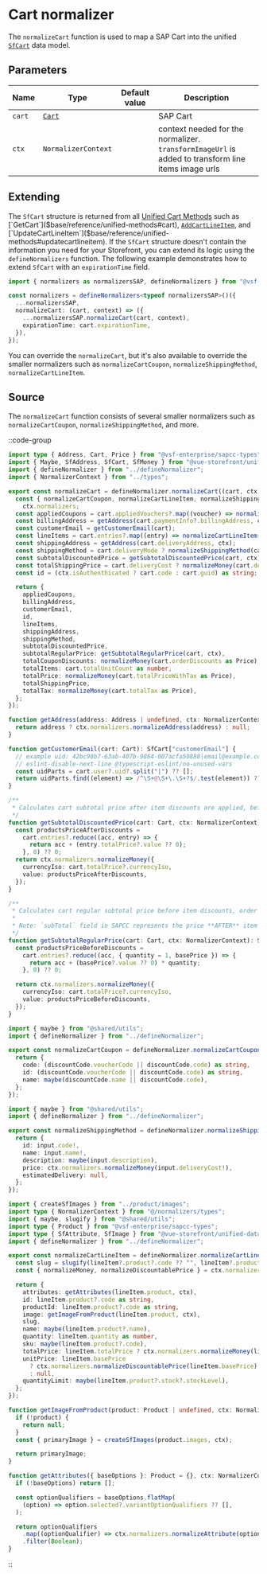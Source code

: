 # Cart normalizer

The `normalizeCart` function is used to map a SAP Cart into the unified [`SfCart`](/reference/unified-data-model.html#sfcart) data model.

## Parameters

| Name   | Type                                                                                         | Default value | Description                                                                                        |
| ------ | -------------------------------------------------------------------------------------------- | ------------- | -------------------------------------------------------------------------------------------------- |
| `cart` | [`Cart`](https://docs.alokai.com/sapcc/reference/api/sap-commerce-webservices-sdk.cart.html) |               | SAP Cart                                                                                           |
| `ctx`  | `NormalizerContext`                                                                          |               | context needed for the normalizer. `transformImageUrl` is added to transform line items image urls |

## Extending

The `SfCart` structure is returned from all [Unified Cart Methods]($base/reference/unified-methods#getcart) such as [`GetCart`]($base/reference/unified-methods#cart), [`AddCartLineItem`]($base/reference/unified-methods#addcartlineitem), and [`UpdateCartLineItem`]($base/reference/unified-methods#updatecartlineitem). If the `SfCart` structure doesn't contain the information you need for your Storefront, you can extend its logic using the `defineNormalizers` function. The following example demonstrates how to extend `SfCart` with an `expirationTime` field.

```ts
import { normalizers as normalizersSAP, defineNormalizers } from "@vsf-enterprise/unified-api-sapcc";

const normalizers = defineNormalizers<typeof normalizersSAP>()({
  ...normalizersSAP,
  normalizeCart: (cart, context) => ({
    ...normalizersSAP.normalizeCart(cart, context),
    expirationTime: cart.expirationTime,
  }),
});
```

You can override the `normalizeCart`, but it's also available to override the smaller normalizers such as `normalizeCartCoupon`, `normalizeShippingMethod`, `normalizeCartLineItem`.

## Source

The `normalizeCart` function consists of several smaller normalizers such as `normalizeCartCoupon`, `normalizeShippingMethod`, and more.

::code-group
```ts [cart.ts]
import type { Address, Cart, Price } from "@vsf-enterprise/sapcc-types";
import { Maybe, SfAddress, SfCart, SfMoney } from "@vue-storefront/unified-data-model";
import { defineNormalizer } from "../defineNormalizer";
import { NormalizerContext } from "../types";

export const normalizeCart = defineNormalizer.normalizeCart((cart, ctx) => {
  const { normalizeCartCoupon, normalizeCartLineItem, normalizeShippingMethod, normalizeMoney } =
    ctx.normalizers;
  const appliedCoupons = cart.appliedVouchers?.map((voucher) => normalizeCartCoupon(voucher)) ?? [];
  const billingAddress = getAddress(cart.paymentInfo?.billingAddress, ctx);
  const customerEmail = getCustomerEmail(cart);
  const lineItems = cart.entries?.map((entry) => normalizeCartLineItem(entry)) ?? [];
  const shippingAddress = getAddress(cart.deliveryAddress, ctx);
  const shippingMethod = cart.deliveryMode ? normalizeShippingMethod(cart.deliveryMode) : null;
  const subtotalDiscountedPrice = getSubtotalDiscountedPrice(cart, ctx);
  const totalShippingPrice = cart.deliveryCost ? normalizeMoney(cart.deliveryCost) : null;
  const id = (ctx.isAuthenthicated ? cart.code : cart.guid) as string;

  return {
    appliedCoupons,
    billingAddress,
    customerEmail,
    id,
    lineItems,
    shippingAddress,
    shippingMethod,
    subtotalDiscountedPrice,
    subtotalRegularPrice: getSubtotalRegularPrice(cart, ctx),
    totalCouponDiscounts: normalizeMoney(cart.orderDiscounts as Price),
    totalItems: cart.totalUnitCount as number,
    totalPrice: normalizeMoney(cart.totalPriceWithTax as Price),
    totalShippingPrice,
    totalTax: normalizeMoney(cart.totalTax as Price),
  };
});

function getAddress(address: Address | undefined, ctx: NormalizerContext): Maybe<SfAddress> {
  return address ? ctx.normalizers.normalizeAddress(address) : null;
}

function getCustomerEmail(cart: Cart): SfCart["customerEmail"] {
  // example uid: 42bc98b7-63ab-407b-9864-007acfa50888|email@example.com or just email
  // eslint-disable-next-line @typescript-eslint/no-unused-vars
  const uidParts = cart.user?.uid?.split("|") ?? [];
  return uidParts.find((element) => /^\S+@\S+\.\S+?$/.test(element)) ?? null;
}

/**
 * Calculates cart subtotal price after item discounts are applied, before order discounts, shipping and tax.
 */
function getSubtotalDiscountedPrice(cart: Cart, ctx: NormalizerContext): SfMoney {
  const productsPriceAfterDiscounts =
    cart.entries?.reduce((acc, entry) => {
      return acc + (entry.totalPrice?.value ?? 0);
    }, 0) ?? 0;
  return ctx.normalizers.normalizeMoney({
    currencyIso: cart.totalPrice?.currencyIso,
    value: productsPriceAfterDiscounts,
  });
}

/**
 * Calculates cart regular subtotal price before item discounts, order discounts, shipping and tax.
 *
 * Note: `subTotal` field in SAPCC represents the price **AFTER** item and order discounts are applied.
 */
function getSubtotalRegularPrice(cart: Cart, ctx: NormalizerContext): SfMoney {
  const productsPriceBeforeDiscounts =
    cart.entries?.reduce((acc, { quantity = 1, basePrice }) => {
      return acc + (basePrice?.value ?? 0) * quantity;
    }, 0) ?? 0;

  return ctx.normalizers.normalizeMoney({
    currencyIso: cart.totalPrice?.currencyIso,
    value: productsPriceBeforeDiscounts,
  });
}
```
```ts [cartCoupon.ts]
import { maybe } from "@shared/utils";
import { defineNormalizer } from "../defineNormalizer";

export const normalizeCartCoupon = defineNormalizer.normalizeCartCoupon((discountCode) => {
  return {
    code: (discountCode.voucherCode || discountCode.code) as string,
    id: (discountCode.voucherCode || discountCode.code) as string,
    name: maybe(discountCode.name || discountCode.code),
  };
});
```
```ts [shippingMethod.ts]
import { maybe } from "@shared/utils";
import { defineNormalizer } from "../defineNormalizer";

export const normalizeShippingMethod = defineNormalizer.normalizeShippingMethod((input, ctx) => {
  return {
    id: input.code!,
    name: input.name!,
    description: maybe(input.description),
    price: ctx.normalizers.normalizeMoney(input.deliveryCost!),
    estimatedDelivery: null,
  };
});
```
```ts [lineItem.ts]
import { createSfImages } from "../product/images";
import type { NormalizerContext } from "@/normalizers/types";
import { maybe, slugify } from "@shared/utils";
import type { Product } from "@vsf-enterprise/sapcc-types";
import type { SfAttribute, SfImage } from "@vue-storefront/unified-data-model";
import { defineNormalizer } from "../defineNormalizer";

export const normalizeCartLineItem = defineNormalizer.normalizeCartLineItem((lineItem, ctx) => {
  const slug = slugify(lineItem?.product?.code ?? "", lineItem?.product?.name ?? "");
  const { normalizeMoney, normalizeDiscountablePrice } = ctx.normalizers;

  return {
    attributes: getAttributes(lineItem.product, ctx),
    id: lineItem.product?.code as string,
    productId: lineItem.product?.code as string,
    image: getImageFromProduct(lineItem.product, ctx),
    slug,
    name: maybe(lineItem.product?.name),
    quantity: lineItem.quantity as number,
    sku: maybe(lineItem.product?.code),
    totalPrice: lineItem.totalPrice ? ctx.normalizers.normalizeMoney(lineItem.totalPrice) : null,
    unitPrice: lineItem.basePrice
      ? ctx.normalizers.normalizeDiscountablePrice(lineItem.basePrice)
      : null,
    quantityLimit: maybe(lineItem.product?.stock?.stockLevel),
  };
});

function getImageFromProduct(product: Product | undefined, ctx: NormalizerContext): SfImage | null {
  if (!product) {
    return null;
  }
  const { primaryImage } = createSfImages(product.images, ctx);

  return primaryImage;
}

function getAttributes({ baseOptions }: Product = {}, ctx: NormalizerContext): SfAttribute[] {
  if (!baseOptions) return [];

  const optionQualifiers = baseOptions.flatMap(
    (option) => option.selected?.variantOptionQualifiers ?? [],
  );

  return optionQualifiers
    .map((optionQualifier) => ctx.normalizers.normalizeAttribute(optionQualifier))
    .filter(Boolean);
}
```
::
